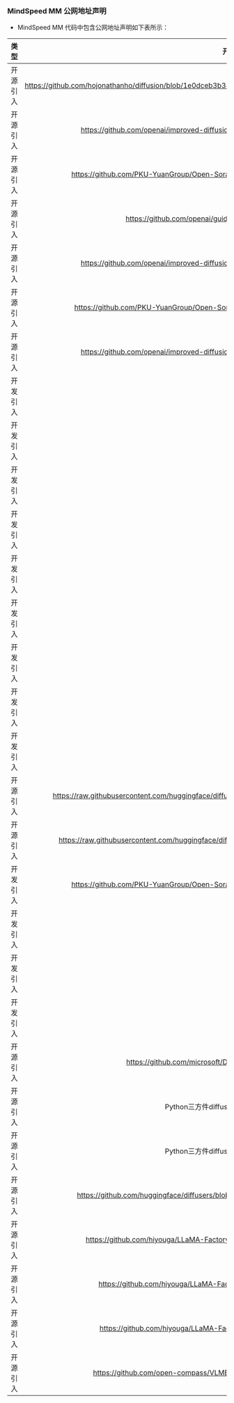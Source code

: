 ### MindSpeed MM 公网地址声明

- MindSpeed MM 代码中包含公网地址声明如下表所示：

|   类型   |                                           开源代码地址                                           |                           文件名                            |                                                         公网IP地址/公网URL地址/域名/邮箱地址                                                          |        用途说明        |
|:------:|:------------------------------------------------------------------------------------------:|:--------------------------------------------------------:|:---------------------------------------------------------------------------------------------------------------------------------------:|:------------------:|
|  开源引入  | https://github.com/hojonathanho/diffusion/blob/1e0dceb3b3495bbe19116a5e1b3596cd0706c543/diffusion_tf/diffusion_utils_2.py |          mindspeed_mm/models/diffusion/ddpm.py           |        https://github.com/hojonathanho/diffusion/blob/1e0dceb3b3495bbe19116a5e1b3596cd0706c543/diffusion_tf/diffusion_utils_2.py        | 开源代码参考链接 |
|  开源引入  | https://github.com/openai/improved-diffusion/blob/main/improved_diffusion/gaussian_diffusion.py |          mindspeed_mm/models/diffusion/ddpm.py           |                     https://github.com/openai/improved-diffusion/blob/main/improved_diffusion/gaussian_diffusion.py                     | 开源代码参考链接 |
|  开源引入  | https://github.com/PKU-YuanGroup/Open-Sora-Plan/blob/main/opensora/sample/pipeline_opensora.py |   mindspeed_mm/models/diffusion/diffusers_scheduler.py   |                                                  https://arxiv.org/pdf/2205.11487.pdf                                                   | Imagen论文链接 |
|  开源引入  | https://github.com/openai/guided-diffusion/blob/main/guided_diffusion |     mindspeed_mm/models/diffusion/diffusion_utils.py     |                                  https://github.com/openai/guided-diffusion/blob/main/guided_diffusion                                  | 开源代码参考链接 |
|  开源引入  | https://github.com/openai/improved-diffusion/blob/main/improved_diffusion/gaussian_diffusion.py |     mindspeed_mm/models/diffusion/diffusion_utils.py     |                     https://github.com/openai/improved-diffusion/blob/main/improved_diffusion/gaussian_diffusion.py                     | 开源代码参考链接 |
|  开源引入  | https://github.com/PKU-YuanGroup/Open-Sora-Plan/tree/v1.1.0/opensora/models/diffusion/diffusion |          mindspeed_mm/models/diffusion/iddpm.py          |                     https://github.com/PKU-YuanGroup/Open-Sora-Plan/tree/v1.1.0/opensora/models/diffusion/diffusion                     | 开源代码参考链接 |
|  开源引入  | https://github.com/openai/improved-diffusion/blob/main/improved_diffusion/gaussian_diffusion.py |          mindspeed_mm/models/diffusion/iddpm.py          |                     https://github.com/openai/improved-diffusion/blob/main/improved_diffusion/gaussian_diffusion.py                     | 开源代码参考链接 |
| 	开发引入	 |	/	| 			./mindspeed_mm/models/common/embeddings/\_\_init__.py		 |                                            https://github.com/PKU-YuanGroup/Open-Sora-Plan	                                             |开源代码参考指引	|
| 	开发引入	 | /  |  	./mindspeed_mm/models/common/embeddings/\_\_init__.py	   |                                         	https://github.com/facebookresearch/DiT/tree/main				                                          |	开源代码参考指引	|
| 	开发引入	 | /  |   	.mindspeed_mm/models/common/embeddings/\_\_init__.py	   |                                            	https://github.com/PixArt-alpha/PixArt-alpha				                                            |	开源代码参考指引	|
| 	开发引入	 | /  |   	.mindspeed_mm/models/common/embeddings/\_\_init__.py	   |                                              	https://github.com/hpcaitech/Open-Sora/				                                               |	开源代码参考指引	|
| 	开发引入	 | /  |    	.mindspeed_mm/data/data_utils/data_transform.py	     |                              	https://github.com/Vchitect/Latte/blob/main/datasets/video_transforms.py			                               |	开源代码参考指引	|
| 	开发引入	 | /  |         	.mindspeed_mm/data/data_utils/utils.py	         |                                                   	https://github.com/dmlc/decord			                                                    |	开源代码参考指引	|
| 	开发引入	 | /  |         	.mindspeed_mm/data/data_utils/utils.py	         |                                            	https://github.com/huggingface/diffusers/blob/main/src/diffusers/pipelines/deepfloyd_if/pipeline_if.py			                                             |	开源代码参考指引	|
| 	开发引入	 | /  |      	.mindspeed_mm/data/dataloader/dataloader.py	       |                                                                  	https://github.com/hpcaitech/Open-Sora/tree/main/opensora/datasets			                                                                   |	开源代码参考指引	|
| 	开发引入	 | /  |        	.mindspeed_mm/data/dataloader/sampler.py	        |                                                                  	https://github.com/hpcaitech/Open-Sora/tree/main/opensora/datasets			                                                                   |	开源代码参考指引	|
| 	开源引入	 |	https://raw.githubusercontent.com/huggingface/diffusers/main/examples/test_to_image/train_text_to_image_sdxl.py	|			./train_text_to_image_sdxl.py		|https://github.com/huggingface/diffusers	|开源代码参考指引	|
| 	开源引入	 | https://raw.githubusercontent.com/huggingface/diffusers/main/examples/dreambooth/train_dreambooth_sd3.py  |	./train_dreambooth_sd3.py	|	https://github.com/huggingface/diffusers				|	开源代码参考指引	|
| 	开发引入	 | https://github.com/PKU-YuanGroup/Open-Sora-Plan/blob/main/opensora/sample/pipeline_opensora.py  |	mindspeed_mm/tasks/inference/pipeline/opensoraplan_pipeline.py	|	https://arxiv.org/abs/2010.02502				|	开源代码参考指引	|
| 	开发引入	 | / |	mindspeed_mm/models/diffusion/diffusers_scheduler.py	|	https://arxiv.org/pdf/2205.11487.pdf	|	参考论文地址	|
| 	开发引入	 | / |	mindspeed_mm/models/diffusion/diffusers_scheduler.py	|	https://arxiv.org/abs/2303.09556	|	参考论文地址	|
| 	开发引入	 | / |	mindspeed_mm/models/diffusion/diffusers_scheduler.py	|	https://www.crosslabs.org//blog/diffusion-with-offset-noise	|	参考博客地址	|
| 	开源引入	 | https://github.com/microsoft/DeepSpeed/blob/master/tests/conftest.py |	 ./tests/conftest.py 	|	https://github.com/microsoft/DeepSpeed/blob/master/tests/conftest.py   |  开源代码参考链接  |
| 	开源引入	 |                                          Python三方件diffusers的CogVideoXPipeline模块                                           | 	 mindspeed_mm/tasks/inference/pipeline/cogvideox_pipeline.py 	  |	http://www.apache.org/licenses/LICENSE-2.0  | 参考开源三方件文件头声明 |
| 	开源引入	 |                                          Python三方件diffusers的CogVideoXPipeline模块                                           | 	 mindspeed_mm/tasks/inference/pipeline/cogvideox_pipeline.py 	  |	http://arxiv.org/abs/2010.02502  | 开源代码参考指引 |
|  开源引入  | <https://github.com/huggingface/diffusers/blob/main/examples/dreambooth/train_dreambooth_flux.py>  | ./train_dreambooth_flux.py | <https://github.com/huggingface/diffusers>    | 开源代码参考指引 |
| 	开源引入	 | https://github.com/hiyouga/LLaMA-Factory/blob/main/src/llamafactory/hparams/model_args.py | mindspeed_mm/data/data_utils/func_utils/model_args.py |	https://github.com/huggingface/transformers/blob/v4.40.0/examples/pytorch/language-modeling/run_clm.py | 开源代码参考指引 |
| 	开源引入	 | https://github.com/hiyouga/LLaMA-Factory/blob/main/src/llamafactory/model/loader.py | mindspeed_mm/data/data_utils/func_utils/convert.py |	https://github.com/huggingface/transformers/blob/v4.40.0/src/transformers/models/auto/processing_auto.py#L324 | 开源代码参考指引 |
| 	开源引入	 | https://github.com/hiyouga/LLaMA-Factory/blob/main/src/llamafactory/data/collator.py | mindspeed_mm/data/data_utils/func_utils/collator.py |	https://github.com/OpenAccess-AI-Collective/axolotl/blob/main/src/axolotl/monkeypatch/utils.py | 开源代码参考指引 |
|  开源引入  | https://github.com/open-compass/VLMEvalKit/blob/main/vlmeval/dataset/utils/vqa_eval.py | mindspeed_mm/tasks/evaluation/utils/string_utils.py |	 https://github.com/GT-Vision-Lab/VQA | 开源代码参考指引 |

